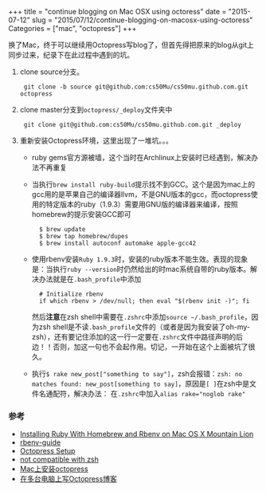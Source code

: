 +++
title = "continue blogging on Mac OSX using octoress"
date = "2015-07-12"
slug = "2015/07/12/continue-blogging-on-macosx-using-octoress"
Categories = ["mac", "octopress"]
+++

换了Mac，终于可以继续用Octopress写blog了，但首先得把原来的blog从git上同步过来，纪录下在此过程中遇到的坑。

1. clone source分支。     

        git clone -b source git@github.com:cs50Mu/cs50mu.github.com.git octopress
2. clone master分支到`octopress/_deploy`文件夹中

        git clone git@github.com:cs50Mu/cs50mu.github.com.git _deploy 
3. 重新安装Octopress环境，这里出现了一堆坑。。。
    - ruby gems官方源被墙，这个当时在Archlinux上安装时已经遇到，解决办法不再重复
    - 当执行`brew install ruby-build`提示找不到GCC。这个是因为mac上的gcc用的是苹果自己的编译器llvm，不是GNU版本的gcc，而octopress使用的特定版本的ruby（1.9.3）需要用GNU版的编译器来编译，按照homebrew的提示安装GCC即可

            $ brew update
            $ brew tap homebrew/dupes
            $ brew install autoconf automake apple-gcc42
    - 使用rbenv安装`Ruby 1.9.3`时，安装的ruby版本不能生效。表现的现象是：当执行`ruby --version`时仍然给出的时mac系统自带的ruby版本。解决办法就是在`.bash_profile`中添加

            # Initialize rbenv
            if which rbenv > /dev/null; then eval "$(rbenv init -)"; fi
      然后**注意**在zsh shell中需要在`.zshrc`中添加`source ~/.bash_profile`，因为zsh shell是不读`.bash_profile`文件的（或者是因为我安装了oh-my-zsh），还有要记住添加的这一行一定要在`.zshrc`文件中路径声明的后边！！否则，加这一句也不会起作用。切记，一开始在这个上面被坑了很久。
    - 执行`$ rake new_post["something to say"]`，zsh会报错：`zsh: no matches found: new_post[something to say]`，原因是`[ ]`在zsh中是文件名通配符，解决办法：
      在`.zshrc`中加入`alias rake="noglob rake"`

### 参考
- [Installing Ruby With Homebrew and Rbenv on Mac OS X Mountain Lion](http://blog.zerosharp.com/installing-ruby-with-homebrew-and-rbenv-on-mac-os-x-mountain-lion/)
- [rbenv-guide](https://ruby-china.org/wiki/rbenv-guide)
- [Octopress Setup](http://octopress.org/docs/setup/)
- [not compatible with zsh](https://github.com/imathis/octopress/issues/117)
- [Mac上安装octopress](http://liuyix.org/blog/2013/mac-install-octopress/)
- [在多台电脑上写Octopress博客](http://boboshone.com/blog/2013/06/05/write-octopress-blog-on-multiple-machines/)
